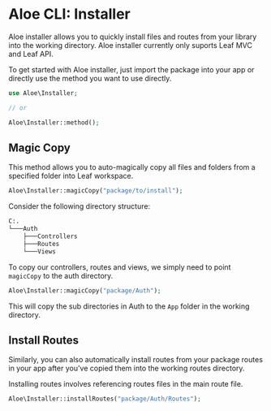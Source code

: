 # Aloe CLI: Installer

Aloe installer allows you to quickly install files and routes from your library into the working directory. Aloe installer currently only suports Leaf MVC and Leaf API.

To get started with Aloe installer, just import the package into your app or directly use the method you want to use directly.

```php
use Aloe\Installer;

// or

Aloe\Installer::method();
```

## Magic Copy

This method allows you to auto-magically copy all files and folders from a specified folder into Leaf workspace.

```php
Aloe\Installer::magicCopy("package/to/install");
```

Consider the following directory structure:

```sh
C:.
└───Auth
    ├───Controllers
    ├───Routes
    └───Views
```

To copy our controllers, routes and views, we simply need to point `magicCopy` to the auth directory.

```php
Aloe\Installer::magicCopy("package/Auth");
```

This will copy the sub directories in Auth to the `App` folder in the working directory.

## Install Routes

Similarly, you can also automatically install routes from your package routes in your app after you've copied them into the working routes directory.

Installing routes involves referencing routes files in the main route file.

```php
Aloe\Installer::installRoutes("package/Auth/Routes");
```
